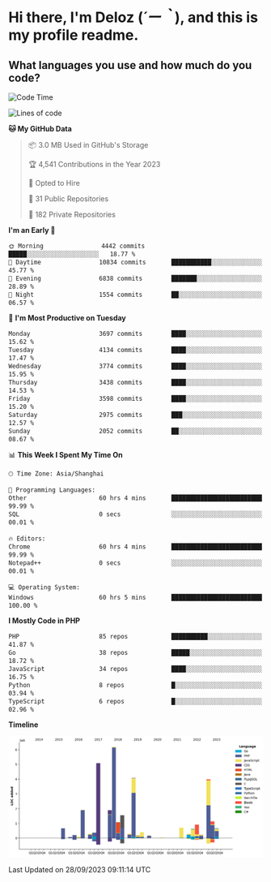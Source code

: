 # **Hi there, I'm Deloz (*´ー｀*), and this is my profile readme.**

## **What languages you use and how much do you code?**

<!--START_SECTION:waka-->
![Code Time](http://img.shields.io/badge/Code%20Time-2%2C507%20hrs%2014%20mins-blue)

![Lines of code](https://img.shields.io/badge/From%20Hello%20World%20I%27ve%20Written-32.9%20million%20lines%20of%20code-blue)

**🐱 My GitHub Data** 

> 📦 3.0 MB Used in GitHub's Storage 
 > 
> 🏆 4,541 Contributions in the Year 2023
 > 
> 💼 Opted to Hire
 > 
> 📜 31 Public Repositories 
 > 
> 🔑 182 Private Repositories 
 > 
**I'm an Early 🐤** 

```text
🌞 Morning                4442 commits        █████░░░░░░░░░░░░░░░░░░░░   18.77 % 
🌆 Daytime                10834 commits       ███████████░░░░░░░░░░░░░░   45.77 % 
🌃 Evening                6838 commits        ███████░░░░░░░░░░░░░░░░░░   28.89 % 
🌙 Night                  1554 commits        ██░░░░░░░░░░░░░░░░░░░░░░░   06.57 % 
```
📅 **I'm Most Productive on Tuesday** 

```text
Monday                   3697 commits        ████░░░░░░░░░░░░░░░░░░░░░   15.62 % 
Tuesday                  4134 commits        ████░░░░░░░░░░░░░░░░░░░░░   17.47 % 
Wednesday                3774 commits        ████░░░░░░░░░░░░░░░░░░░░░   15.95 % 
Thursday                 3438 commits        ████░░░░░░░░░░░░░░░░░░░░░   14.53 % 
Friday                   3598 commits        ████░░░░░░░░░░░░░░░░░░░░░   15.20 % 
Saturday                 2975 commits        ███░░░░░░░░░░░░░░░░░░░░░░   12.57 % 
Sunday                   2052 commits        ██░░░░░░░░░░░░░░░░░░░░░░░   08.67 % 
```


📊 **This Week I Spent My Time On** 

```text
🕑︎ Time Zone: Asia/Shanghai

💬 Programming Languages: 
Other                    60 hrs 4 mins       █████████████████████████   99.99 % 
SQL                      0 secs              ░░░░░░░░░░░░░░░░░░░░░░░░░   00.01 % 

🔥 Editors: 
Chrome                   60 hrs 4 mins       █████████████████████████   99.99 % 
Notepad++                0 secs              ░░░░░░░░░░░░░░░░░░░░░░░░░   00.01 % 

💻 Operating System: 
Windows                  60 hrs 5 mins       █████████████████████████   100.00 % 
```

**I Mostly Code in PHP** 

```text
PHP                      85 repos            ██████████░░░░░░░░░░░░░░░   41.87 % 
Go                       38 repos            █████░░░░░░░░░░░░░░░░░░░░   18.72 % 
JavaScript               34 repos            ████░░░░░░░░░░░░░░░░░░░░░   16.75 % 
Python                   8 repos             █░░░░░░░░░░░░░░░░░░░░░░░░   03.94 % 
TypeScript               6 repos             █░░░░░░░░░░░░░░░░░░░░░░░░   02.96 % 
```



**Timeline**

![Lines of Code chart](https://raw.githubusercontent.com/deloz/deloz/main/assets/bar_graph.png)


 Last Updated on 28/09/2023 09:11:14 UTC
<!--END_SECTION:waka-->
